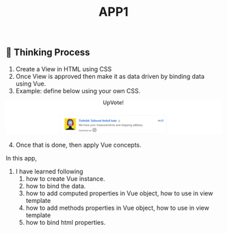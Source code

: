 
<h1 align="center">APP1</h1>

<br>

## :dart: Thinking Process ##
1) Create a View in HTML using CSS
2) Once View is approved then make it as data driven by binding data using Vue.
3) Example: define below using your own CSS.

![Output](example1.PNG)

4) Once that is done, then apply Vue concepts.

In this app,
1) I have learned following
    1) how to create Vue instance.
    2) how to bind the data.
    3) how to add computed properties in Vue object, how to use in view template
    4) how to add methods properties in Vue object, how to use in view template
    5) how to bind html properties.
